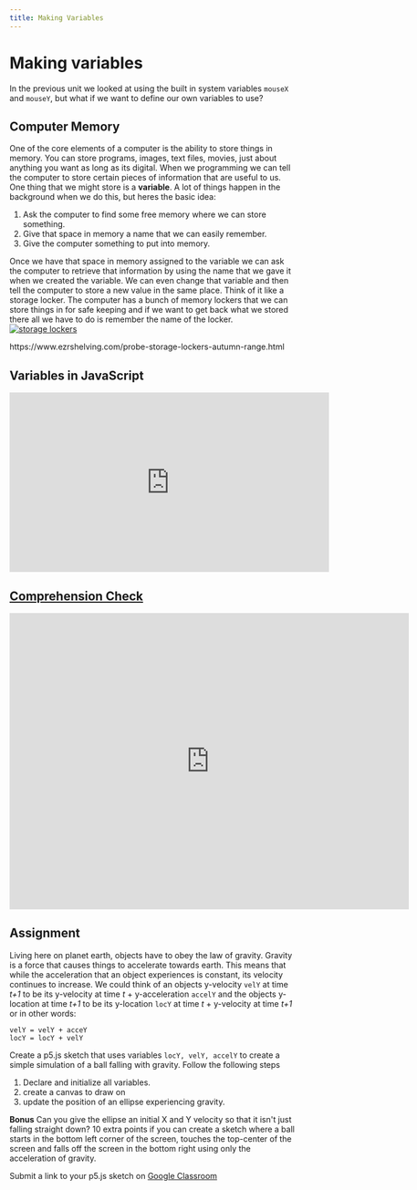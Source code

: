 ```yaml
---
title: Making Variables
---
```

# Making variables
In the previous unit we looked at using the built in system variables `mouseX` and `mouseY`, but what if we want to define our own variables to use?

## Computer Memory
One of the core elements of a computer is the ability to store things in memory. You can store programs, images, text files, movies, just about anything you want as long as its digital. When we programming we can tell the computer to store certain pieces of information that are useful to us. One thing that we might store is a **variable**. A lot of things happen in the background when we do this, but heres the basic idea:
1. Ask the computer to find some free memory where we can store something.
1. Give that space in memory a name that we can easily remember.
1. Give the computer something to put into memory.

Once we have that space in memory assigned to the variable we can ask the computer to retrieve that information by using the name that we gave it when we created the variable. We can even change that variable and then tell the computer to store a new value in the same place. Think of it like a storage locker. The computer has a bunch of memory lockers that we can store things in for safe keeping and if we want to get back what we stored there all we have to do is remember the name of the locker.
[![storage lockers](https://www.ezrshelving.com/user/products/large/lockers/autumn-door-colour-lockers2.jpg)](https://www.ezrshelving.com/probe-storage-lockers-autumn-range.html)
<p class="caption">https://www.ezrshelving.com/probe-storage-lockers-autumn-range.html</p>

## Variables in JavaScript
<iframe width="560" height="315" src="https://www.youtube.com/embed/Bn_B3T_Vbxs?rel=0" frameborder="0" allow="autoplay; encrypted-media" allowfullscreen></iframe>

## [Comprehension Check](https://docs.google.com/forms/d/e/1FAIpQLSd5S-tBXSNeVS1GywAg0z8w6w8lZnOCo2_i7DkdNaIxihTR8w/viewform)
<iframe src="https://docs.google.com/forms/d/e/1FAIpQLSd5S-tBXSNeVS1GywAg0z8w6w8lZnOCo2_i7DkdNaIxihTR8w/viewform?embedded=true" width="700" height="520" frameborder="0" marginheight="0" marginwidth="0">Loading...</iframe>

## Assignment
Living here on planet earth, objects have to obey the law of gravity. Gravity is a force that causes things to accelerate towards earth. This means that while the acceleration that an object experiences is constant, its velocity continues to increase. We could think of an objects y-velocity `velY` at time _t+1_ to be its y-velocity at time _t_ + y-acceleration `accelY` and the objects y-location at time _t+1_ to be its y-location `locY` at time _t_ + y-velocity at time _t+1_ or in other words:

```
velY = velY + acceY
locY = locY + velY
```

Create a p5.js sketch that uses variables `locY, velY, accelY` to create a simple simulation of a ball falling with gravity. Follow the following steps
1. Declare and initialize all variables.
2. create a canvas to draw on
3. update the position of an ellipse experiencing gravity.

**Bonus** Can you give the ellipse an initial X and Y velocity so that it isn't just falling straight down? 10 extra points if you can create a sketch where a ball starts in the bottom left corner of the screen, touches the top-center of the screen and falls off the screen in the bottom right using only the acceleration of gravity.

Submit a link to your p5.js sketch on [Google Classroom](https://classroom.google.com/c/MTU5OTI3MjEzNTZa/a/MTYwNjA5MzIzMDZa/details)
